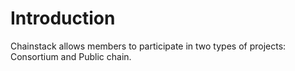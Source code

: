 # Introduction

Chainstack allows members to participate in two types of projects: Consortium and Public chain.
